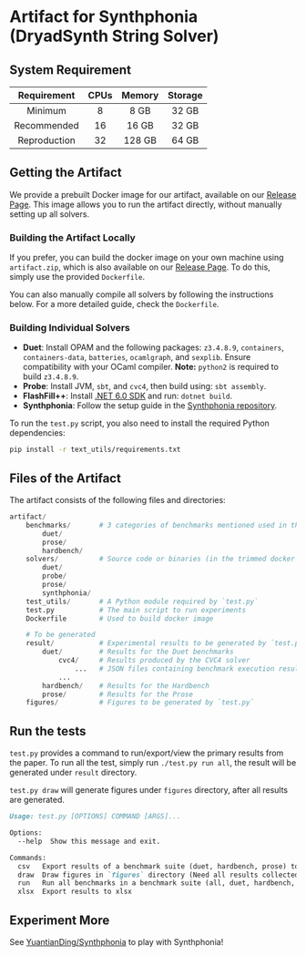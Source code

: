 
# Artifact for Synthphonia (DryadSynth String Solver)

## System Requirement

| Requirement  | CPUs | Memory | Storage |
| :--:         | :--: | :--:   | :--:    |
| Minimum      | 8    | 8 GB   | 32 GB   |
| Recommended  | 16   | 16 GB  | 32 GB   |
| Reproduction | 32   | 128 GB | 64 GB   |

## Getting the Artifact

We provide a prebuilt Docker image for our artifact, available on our [Release Page](https://github.com/YuantianDing/Synthphonia/releases). This image allows you to run the artifact directly, without manually setting up all solvers.

### Building the Artifact Locally

If you prefer, you can build the docker image on your own machine using `artifact.zip`, which is also available on our [Release Page](https://github.com/YuantianDing/Synthphonia/releases). To do this, simply use the provided `Dockerfile`.

You can also manually compile all solvers by following the instructions below. For a more detailed guide, check the `Dockerfile`.

### Building Individual Solvers

- **Duet**: Install OPAM and the following packages: `z3.4.8.9`, `containers`, `containers-data`, `batteries`, `ocamlgraph`, and `sexplib`. Ensure compatibility with your OCaml compiler. **Note:** `python2` is required to build `z3.4.8.9`.
- **Probe**: Install JVM, `sbt`, and `cvc4`, then build using: `sbt assembly`.
- **FlashFill++**: Install [.NET 6.0 SDK](https://dotnet.microsoft.com/en-us/download/dotnet/6.0) and run: `dotnet build`.
- **Synthphonia**: Follow the setup guide in the [Synthphonia repository](https://github.com/YuantianDing/Synthphonia).

To run the `test.py` script, you also need to install the required Python dependencies:
```sh
pip install -r text_utils/requirements.txt
```


## Files of the Artifact

The artifact consists of the following files and directories:

```py
artifact/
    benchmarks/       # 3 categories of benchmarks mentioned used in the paper
        duet/
        prose/
        hardbench/
    solvers/          # Source code or binaries (in the trimmed docker image) of the solvers
        duet/
        probe/
        prose/
        synthphonia/
    test_utils/       # A Python module required by `test.py`
    test.py           # The main script to run experiments
    Dockerfile        # Used to build docker image

    # To be generated
    result/           # Experimental results to be generated by `test.py`
        duet/         # Results for the Duet benchmarks
            cvc4/     # Results produced by the CVC4 solver
                ...   # JSON files containing benchmark execution results
            ...
        hardbench/    # Results for the Hardbench
        prose/        # Results for the Prose
    figures/          # Figures to be generated by `test.py`
```

## Run the tests

`test.py` provides a command to run/export/view the primary results from the paper. To run all the test, simply run `./test.py run all`, the result will be generated under `result` directory.

`test.py draw` will generate figures under `figures` directory, after all results are generated. 

```md
Usage: test.py [OPTIONS] COMMAND [ARGS]...

Options:
  --help  Show this message and exit.

Commands:
  csv   Export results of a benchmark suite (duet, hardbench, prose) to csv
  draw  Draw figures in `figures` directory (Need all results collected)
  run   Run all benchmarks in a benchmark suite (all, duet, hardbench, prose)
  xlsx  Export results to xlsx
```

## Experiment More

See [YuantianDing/Synthphonia](https://github.com/YuantianDing/Synthphonia) to play with Synthphonia!
